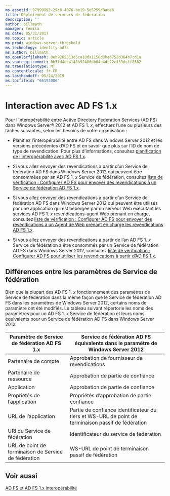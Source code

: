 ```yaml
---
ms.assetid: 97999892-29c6-4076-be19-5e5259d8ada6
title: Déploiement de serveurs de fédération
description: ''
author: billmath
manager: femila
ms.date: 05/31/2017
ms.topic: article
ms.prod: windows-server-threshold
ms.technology: identity-adfs
ms.author: billmath
ms.openlocfilehash: 0eb9265513d5ca18da1150d3be6752d364b7cd1a
ms.sourcegitcommit: 0b5fd4dc4148b92480db04e4dc22e139dcff8582
ms.translationtype: MT
ms.contentlocale: fr-FR
ms.lasthandoff: 05/24/2019
ms.locfileid: "66192080"
---
```

# <a name="interoperating-with-ad-fs-1x"></a>Interaction avec AD FS 1.x

Pour l’interopérabilité entre Active Directory Federation Services \(AD FS\) dans Windows Server® 2012 et AD FS 1. *x*, effectuez l’une ou plusieurs des tâches suivantes, selon les besoins de votre organisation :  
  
-   Planifiez l’interopérabilité entre AD FS dans Windows Server 2012 et les versions précédentes d’AD FS et en savoir que plus sur l’ID de nom de type de revendication. Pour plus d’informations, consultez [planification de l’interopérabilité avec AD FS 1.x](https://technet.microsoft.com/library/ff678040.aspx).  
  
-   Si vous allez envoyer des revendications à partir d’un Service de fédération AD FS dans Windows Server 2012 qui peuvent être consommées par an AD FS 1. *x* Service de fédération, consultez [liste de vérification : Configurer AD FS pour envoyer des revendications à un Service de fédération AD FS 1.x](Checklist--Configuring-AD-FS-to-Send-Claims-to-an-AD-FS-1.x-Federation-Service.md).  
  
-   Si vous allez envoyer des revendications à partir d’un Service de fédération AD FS dans Windows Server 2012 qui peuvent être utilisés par une application qui est hébergée par un serveur Web exécutant les services AD FS 1. *x* revendications\-agent Web prenant en charge, consultez [liste de vérification : Configurer AD FS pour envoyer des revendications à un Agent de Web prenant en charge les revendications AD FS 1.x](Checklist--Configuring-AD-FS-to-Send-Claims-to-an-AD-FS-1.x-Claims-Aware-Web-Agent.md).  
  
-   Si vous allez envoyer des revendications à partir de l’an AD FS 1. *x* Service de fédération à être consommés par un Service de fédération AD FS dans Windows Server 2012, consultez [liste de vérification : Configurer AD FS pour utiliser les revendications à partir d’AD FS 1.x](Checklist--Configuring-AD-FS--to-Consume-Claims-from-AD-FS-1.x.md).  
  
## <a name="differences-between-federation-service-settings"></a>Différences entre les paramètres de Service de fédération  
Bien que la plupart des AD FS 1. *x* fonctionnement des paramètres de Service de fédération dans la même façon que le Service de fédération AD FS dans les paramètres de Windows Server 2012, certains noms de paramètre ont été modifiés. Le tableau suivant répertorie les noms des paramètres pour un AD FS 1. *x* Service de fédération et leurs noms équivalents pour un Service de fédération AD FS dans Windows Server 2012.  
  
|Paramètre de Service de fédération AD FS 1.x|Service de fédération AD FS équivalents dans le paramètre de Windows Server 2012  
|----------------------------------------|---------------------------------------------------------------------------------------------------------- 
|Partenaire de compte|Approbation de fournisseur de revendications  
|Partenaire de ressource|Approbation de partie de confiance 
|Application|Approbation de partie de confiance  
|Propriétés de l’application|Propriétés d’approbation de partie confiance  
|URL de l’application|Partie de confiance identificateur du tiers et WS\-URL de point de terminaison passif de fédération  
|URI du Service de fédération|Identificateur du service de fédération  
|URL de point de terminaison de Service de fédération|WS\-URL de point de terminaison passif de fédération  
  
## <a name="see-also"></a>Voir aussi  
[AD FS et AD FS 1.x interopérabilité](https://go.microsoft.com/fwlink/?LinkId=200776)  
  


